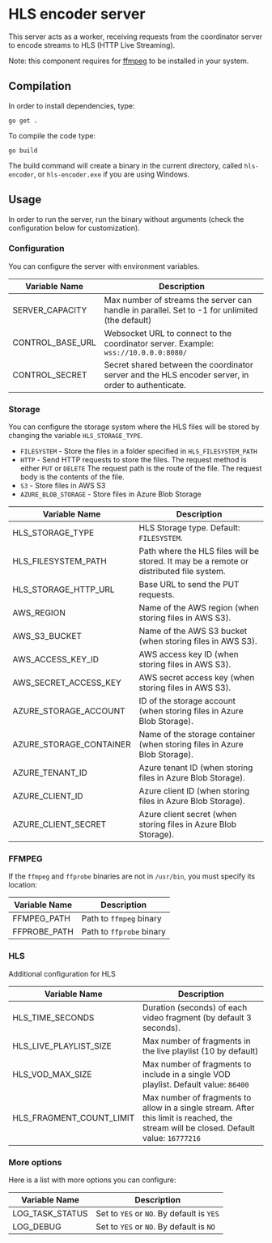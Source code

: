 # HLS encoder server

This server acts as a worker, receiving requests from the coordinator server to encode streams to HLS (HTTP Live Streaming).

Note: this component requires for [ffmpeg](https://ffmpeg.org/) to be installed in your system.

## Compilation

In order to install dependencies, type:

```
go get .
```

To compile the code type:

```
go build
```

The build command will create a binary in the current directory, called `hls-encoder`, or `hls-encoder.exe` if you are using Windows.

## Usage

In order to run the server, run the binary without arguments (check the configuration below for customization).

### Configuration

You can configure the server with environment variables.

| Variable Name    | Description                                                                                        |
| ---------------- | -------------------------------------------------------------------------------------------------- |
| SERVER_CAPACITY  | Max number of streams the server can handle in parallel. Set to -1 for unlimited (the default)     |
| CONTROL_BASE_URL | Websocket URL to connect to the coordinator server. Example: `wss://10.0.0.0:8080/`                |
| CONTROL_SECRET   | Secret shared between the coordinator server and the HLS encoder server, in order to authenticate. |

### Storage

You can configure the storage system where the HLS files will be stored by changing the variable `HLS_STORAGE_TYPE`.

- `FILESYSTEM` - Store the files in a folder specified in `HLS_FILESYSTEM_PATH`
- `HTTP` - Send HTTP requests to store the files. The request method is either `PUT` or `DELETE` The request path is the route of the file. The request body is the contents of the file.
- `S3` - Store files in AWS S3
- `AZURE_BLOB_STORAGE` - Store files in Azure Blob Storage

| Variable Name           | Description                                                                             |
| ----------------------- | --------------------------------------------------------------------------------------- |
| HLS_STORAGE_TYPE        | HLS Storage type. Default: `FILESYSTEM`.                                                |
| HLS_FILESYSTEM_PATH     | Path where the HLS files will be stored. It may be a remote or distributed file system. |
| HLS_STORAGE_HTTP_URL    | Base URL to send the PUT requests.                                                      |
| AWS_REGION              | Name of the AWS region (when storing files in AWS S3).                                  |
| AWS_S3_BUCKET           | Name of the AWS S3 bucket (when storing files in AWS S3).                               |
| AWS_ACCESS_KEY_ID       | AWS access key ID (when storing files in AWS S3).                                       |
| AWS_SECRET_ACCESS_KEY   | AWS secret access key (when storing files in AWS S3).                                   |
| AZURE_STORAGE_ACCOUNT   | ID of the storage account (when storing files in Azure Blob Storage).                   |
| AZURE_STORAGE_CONTAINER | Name of the storage container (when storing files in Azure Blob Storage).               |
| AZURE_TENANT_ID         | Azure tenant ID (when storing files in Azure Blob Storage).                             |
| AZURE_CLIENT_ID         | Azure client ID (when storing files in Azure Blob Storage).                             |
| AZURE_CLIENT_SECRET     | Azure client secret (when storing files in Azure Blob Storage).                         |

### FFMPEG

If the `ffmpeg` and `ffprobe` binaries are not in `/usr/bin`, you must specify its location:

| Variable Name | Description              |
| ------------- | ------------------------ |
| FFMPEG_PATH   | Path to `ffmpeg` binary  |
| FFPROBE_PATH  | Path to `ffprobe` binary |

### HLS

Additional configuration for HLS

| Variable Name            | Description                                                                                                                            |
| ------------------------ | -------------------------------------------------------------------------------------------------------------------------------------- |
| HLS_TIME_SECONDS         | Duration (seconds) of each video fragment (by default 3 seconds).                                                                      |
| HLS_LIVE_PLAYLIST_SIZE   | Max number of fragments in the live playlist (10 by default)                                                                           |
| HLS_VOD_MAX_SIZE         | Max number of fragments to include in a single VOD playlist. Default value: `86400`                                                    |
| HLS_FRAGMENT_COUNT_LIMIT | Max number of fragments to allow in a single stream. After this limit is reached, the stream will be closed. Default value: `16777216` |

### More options

Here is a list with more options you can configure:

| Variable Name   | Description                               |
| --------------- | ----------------------------------------- |
| LOG_TASK_STATUS | Set to `YES` or `NO`. By default is `YES` |
| LOG_DEBUG       | Set to `YES` or `NO`. By default is `NO`  |
